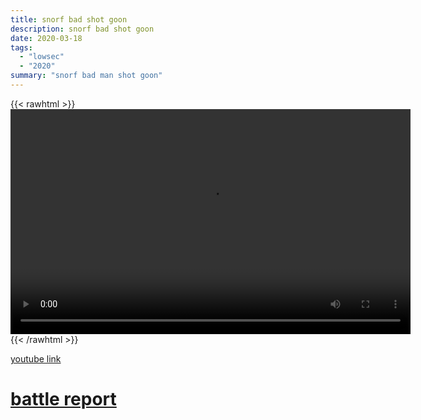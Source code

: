 ```yaml
---
title: snorf bad shot goon
description: snorf bad shot goon
date: 2020-03-18
tags:
  - "lowsec"
  - "2020"
summary: "snorf bad man shot goon"
---
```


{{< rawhtml >}}<video width="640" height="360" controls>
<source src="https://crowdfile.net/snuffed/snorf-bad.mp4" type="video/mp4">
Your browser does not support the video tag.</video>{{< /rawhtml >}}

[youtube link](https://www.youtube.com/watch?v=hSM04YZkUPs&list=WL)

# [battle report](https://br.evetools.org/br/5e73c2cfeefc9f001743a821)
